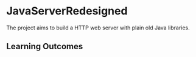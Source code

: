 # JavaServerRedesigned

The project aims to build a HTTP web server with plain old Java libraries.

## Learning Outcomes